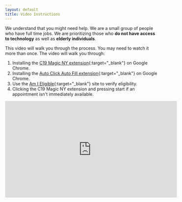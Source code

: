 ```yaml
---
layout: default
title: Video Instructions
---
```


We understand that you might need help. We are a small group of people who have full time jobs. We are prioritizing those who **do not have access to technology** as well as **elderly individuals**.

This video will walk you through the process. You may need to watch it more than once. The video will walk you through:

1. Installing the [C19 Magic NY extension](/tools){:target="_blank"} on Google Chrome.
2. Installing the [Auto Click Auto Fill extension](/autoclick){:target="_blank"} on Google Chrome.
3. Use the [Am I Eligible](https://am-i-eligible.covid19vaccine.health.ny.gov/){:target="_blank"} site to verify eligibility.
4. Clicking the C19 Magic NY extension and pressing start if an appointment isn't immediately available.

<div class="embed-responsive embed-responsive-16by9 w-100 pb-5 mb-5">
<iframe width="560" height="315" src="https://www.youtube.com/embed/ZEzvoALzt7g" frameborder="0" allow="accelerometer; autoplay; clipboard-write; encrypted-media; gyroscope; picture-in-picture" allowfullscreen></iframe>
</div>
